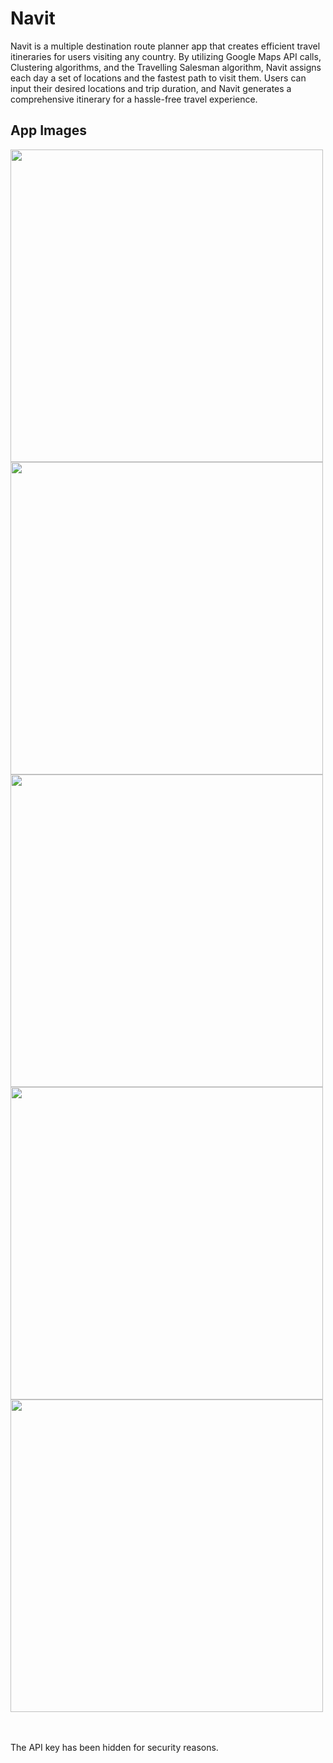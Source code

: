 # Navit
Navit is a multiple destination route planner app that creates efficient travel itineraries for users visiting any country. 
By utilizing Google Maps API calls, Clustering algorithms, and the Travelling Salesman algorithm, Navit assigns each day a set of locations and the 
fastest path to visit them. Users can input their desired locations and trip duration, and Navit generates a comprehensive itinerary for a hassle-free 
travel experience.

## App Images
<img src="https://github.com/Jashveragiwala/Navit/assets/59217041/7decd0c9-9361-40eb-be10-21bc29df3143" height="500">
<img src="https://github.com/Jashveragiwala/Navit/assets/59217041/b83e08b9-820a-4d7e-845a-5efe1996dc08" height="500">
<img src="https://github.com/Jashveragiwala/Navit/assets/59217041/6c912ca4-770b-4df4-9345-c0c77e7ca710" height="500">
<img src="https://github.com/Jashveragiwala/Navit/assets/59217041/b219ce0d-f5f4-44bf-8f9f-4a6574172f72" height="500">
<img src="https://github.com/Jashveragiwala/Navit/assets/59217041/3c25f527-f5b0-44b3-a5a0-5021d05b1809" height="500">

<br/><br/>
The API key has been hidden for security reasons.
